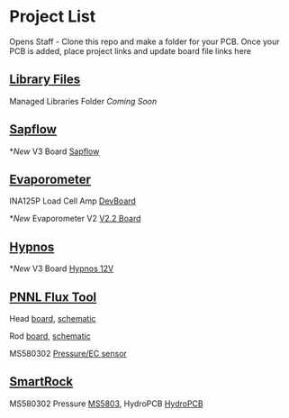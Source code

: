 # Project List
Opens Staff - Clone this repo and make a folder for your PCB. Once your PCB is added, place project links and update board file links here 

## [Library Files](https://github.com/OPEnSLab-OSU/PCB/tree/master/OPEnS_Library)
Managed Libraries Folder *Coming Soon*

<!-- Copy an existing entry and add your project links directly below this comment -->
## [Sapflow](https://github.com/OPEnSLab-OSU/OPEnS-Lab-Home/wiki/Sap-Flow-Meter)

**New* V3 Board [Sapflow](https://github.com/OPEnSLab-OSU/PCB/tree/master/Sapflow)

## [Evaporometer](https://github.com/OPEnSLab-OSU/OPEnS-Lab-Home/wiki/Evaporometer)

INA125P Load Cell Amp [DevBoard](https://github.com/OPEnSLab-OSU/PCB/tree/master/Evaporometer_Lite/INA125P)

**New* Evaporometer V2 [V2.2 Board](https://github.com/OPEnSLab-OSU/PCB/tree/master/Evaporometer_Lite)

## [Hypnos](https://github.com/OPEnSLab-OSU/OPEnS-Hypnos)

**New* V3 Board [Hypnos 12V](https://github.com/OPEnSLab-OSU/PCB/tree/master/Hypnos)

## [PNNL Flux Tool](https://github.com/OPEnSLab-OSU/PNNLFluxV1)

Head [board](https://github.com/OPEnSLab-OSU/PCB/blob/master/PNNLFlux/Head-Board/head-board.brd),
[schematic](https://github.com/OPEnSLab-OSU/PCB/blob/master/PNNLFlux/Head-Board/head-board.sch)

Rod [board](https://github.com/OPEnSLab-OSU/PCB/blob/master/PNNLFlux/Rod-Board/rod-board.brd),
[schematic](https://github.com/OPEnSLab-OSU/PCB/blob/master/PNNLFlux/Rod-Board/rod-board.sch)

MS580302 [Pressure/EC sensor](https://github.com/OPEnSLab-OSU/PCB/tree/master/PNNLFlux/MS5803-02BA)

## [SmartRock](https://github.com/OPEnSLab-OSU/SmartRock)

MS580302 Pressure [MS5803](https://github.com/OPEnSLab-OSU/PCB/tree/master/SmartRock/MS5803), 
HydroPCB [HydroPCB](https://github.com/OPEnSLab-OSU/PCB/tree/master/SmartRock/HydroPCB)
